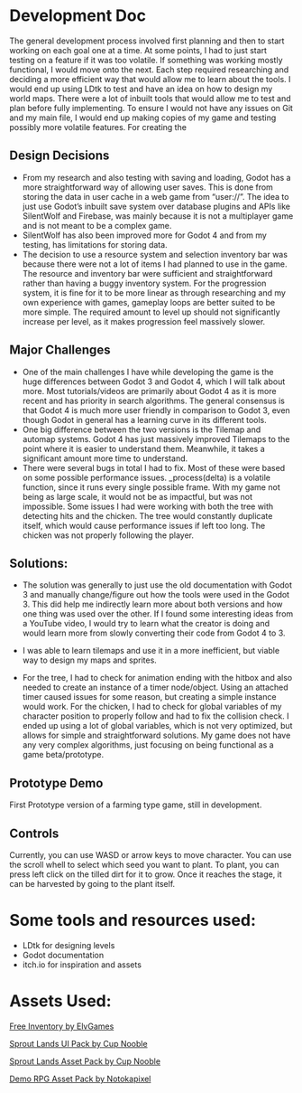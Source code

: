 # Development Doc

The general development process involved first planning and then to start working on each goal one at a time. At some points, I had to just start testing on a feature if it was too volatile. If something was working mostly functional, I would move onto the next. Each step required researching and deciding a more efficient way that would allow me to learn about the tools. I would end up using LDtk to test and have an idea on how to design my world maps. There were a lot of inbuilt tools that would allow me to test and plan before fully implementing. To ensure I would not have any issues on Git and my main file, I would end up making copies of my game and testing possibly more volatile features. 
For creating the 
## Design Decisions
- From my research and also testing with saving and loading, Godot has a more straightforward way of allowing user saves. This is done from storing the data in user cache in a web game from “user://”. The idea to just use Godot’s inbuilt save system over database plugins and APIs like SilentWolf and Firebase, was mainly because it is not a multiplayer game and is not meant to be a complex game.
- SilentWolf has also been improved more for Godot 4 and from my testing, has limitations for storing data.
- The decision to use a resource system and selection inventory bar was because there were not a lot of items I had planned to use in the game. The resource and inventory bar were sufficient and straightforward rather than having a buggy inventory system.
For the progression system, it is fine for it to be more linear as through researching and my own experience with games, gameplay loops are better suited to be more simple. The required amount to level up should not significantly increase per level, as it makes progression feel massively slower. 
## Major Challenges
- One of the main challenges I have while developing the game is the huge differences between Godot 3 and Godot 4, which I will talk about more. Most tutorials/videos are primarily about Godot 4 as it is more recent and has priority in search algorithms. The general consensus is that Godot 4 is much more user friendly in comparison to Godot 3, even though Godot in general has a learning curve in its different tools. 
- One big difference between the two versions is the Tilemap and automap systems. Godot 4 has just massively improved Tilemaps to the point where it is easier to understand them. Meanwhile, it takes a significant amount more time to understand.
- There were several bugs in total I had to fix. Most of these were based on some possible performance issues. _process(delta) is a volatile function, since it runs every single possible frame. With my game not being as large scale, it would not be as impactful, but was not impossible. Some issues I had were working with both the tree with detecting hits and the chicken. The tree would constantly duplicate itself, which would cause performance issues if left too long. The chicken was not properly following the player.

## Solutions:
- The solution was generally to just use the old documentation with Godot 3 and manually change/figure out how the tools were used in the Godot 3. This did help me indirectly learn more about both versions and how one thing was used over the other. If I found some interesting ideas from a YouTube video, I would try to learn what the creator is doing and would learn more from slowly converting their code from Godot 4 to 3.

- I was able to learn tilemaps and use it in a more inefficient, but viable way to design my maps and sprites. 

- For the tree, I had to check for animation ending with the hitbox and also needed  to create an instance of a timer node/object. Using an attached timer caused issues for some reason, but creating a simple instance would work. For the chicken, I had to check for global variables of my character position to properly follow and had to fix the collision check. I ended up using a lot of global variables, which is not very optimized, but allows for simple and straightforward solutions. My game does not have any very complex algorithms, just focusing on being functional as a game beta/prototype.  


## Prototype Demo
First Prototype version of a farming type game, still in development.

## Controls
Currently, you can use WASD or arrow keys to move character. You can use the scroll whell to select which seed you want to plant. To plant, you can press left click on the tilled dirt for it to grow. Once it reaches the stage, it can be harvested by going to the plant itself.

# Some tools and resources used:
- LDtk for designing levels
- Godot documentation
- itch.io for inspiration and assets

# Assets Used: 
[Free Inventory by ElvGames](https://elvgames.itch.io/free-inventory-for-rpg-or-farming-games)

[Sprout Lands UI Pack by Cup Nooble](https://cupnooble.itch.io/sprout-lands-ui-pack)

[Sprout Lands Asset Pack by Cup Nooble](https://cupnooble.itch.io/sprout-lands-asset-pack)

[Demo RPG Asset Pack by Notokapixel](https://narehop.itch.io/tileset-topdown-demo)
